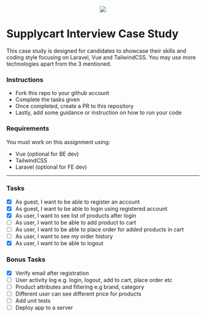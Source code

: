 <p align="center">
    <img align="center" src="https://supplycart.my/wp-content/uploads/2019/09/sc_logo_tm.png">
</p>

# Supplycart Interview Case Study

This case study is designed for candidates to showcase their skills and coding style focusing on Laravel, Vue and TailwindCSS. You may use more technologies apart from the 3 mentioned. 

### Instructions

- Fork this repo to your github account
- Complete the tasks given
- Once completed, create a PR to this repository
- Lastly, add some guidance or instruction on how to run your code

### Requirements

You must work on this assignment using:
 - Vue (optional for BE dev)
 - TailwindCSS
 - Laravel (optional for FE dev)

<hr>

### Tasks

- [x]  As guest, I want to be able to register an account
- [x]  As guest, I want to be able to login using registered account
- [x]  As user, I want to see list of products after login
- [ ]  As user, I want to be able to add product to cart
- [ ]  As user, I want to be able to place order for added products in cart
- [ ]  As user, I want to see my order history
- [x]  As user, I want to be able to logout

### Bonus Tasks

- [x]  Verify email after registration
- [ ]  User activity log e.g. login, logout, add to cart, place order etc
- [ ]  Product attributes and filtering e.g brand, category
- [ ]  Different user can see different price for products
- [ ]  Add unit tests
- [ ]  Deploy app to a server

